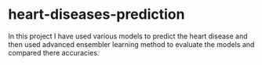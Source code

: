 # heart-diseases-prediction
In this project I have used various models to predict the heart disease and then used advanced ensembler learning method to evaluate the models and compared there accuracies.
